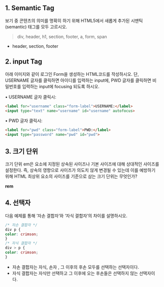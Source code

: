 ## 1. Semantic Tag

보기 중 콘텐츠의 의미를 명확히 하기 위해 HTML5에서 새롭게 추가된
시맨틱(semantic) 태그를 모두 고르시오.

> div,  header,  h1,  section,  footer,  a,  form,  span

- header, section,  footer


## 2. input Tag

아래 이미지와 같이 로그인 Form을 생성하는 HTML코드를 작성하시오. 
단, USERNAME 글자를 클릭하면 아이디를 입력하는 input에,
PWD 글자를 클릭하면 비밀번호를 입력하는 input에 focusing 되도록 하시오.


• USERNAME 글자 클릭시:

```html
<label for="username" class="form-label">USERNAME:</label>
<input type="text" name="username" id="username" autofocus>


```

• PWD 글자 클릭시:

```html
<label for="pwd" class="form-label">PWD:</label>
<input type="password" name="pwd" id="pwd">
```


## 3. 크기 단위

크기 단위 em은 요소에 지정된 상속된 사이즈나 기본 사이즈에 대해 상대적인 사이즈를
설정한다. 즉, 상속의 영향으로 사이즈가 의도치 않게 변경될 수 있는데 이를 예방하기
위해 HTML 최상위 요소의 사이즈를 기준으로 삼는 크기 단위는 무엇인가?

**rem**


## 4. 선택자

다음 예제를 통해 ‘자손 결합자’와 ‘자식 결합자’의 차이를 설명하시오.


```css
/* 자손 결합자 */
div p {
color: crimson;
}
/* 자식 결합자 */
div > p {
color: crimson;
}
```

- 자손 결합자는 자식, 손자 , 그 이후의 후손 모두를 선택하는 선택자이다.
- 자식 결합자는 자식만 선택하고 그 이후에 오는 후손들은 선택하지 않는 선택자이다.